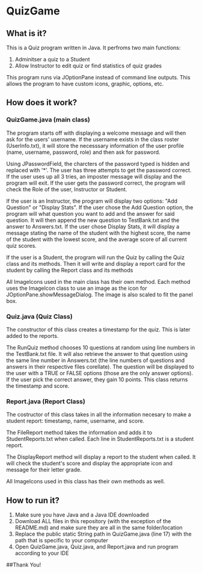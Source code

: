 # QuizGame

## What is it?
This is a Quiz program written in Java. It perfroms two main functions:
  1. Adminitser a quiz to a Student
  2. Allow Instructor to edit quiz or find statistics of quiz grades

This program runs via JOptionPane instead of command line outputs. This allows the program to have custom icons, graphic, options, etc.

## How does it work?
### QuizGame.java (main class)
The program starts off with displaying a welcome message and will then ask for the users' username. If the username exists in the class roster (UserInfo.txt), it will store the necesssary information of the user profile (name, username, password, role) and then ask for password. 
  
Using JPasswordField, the charcters of the password typed is hidden and replaced with '*'. The user has three attempts to get the password correct. If the user uses up all 3 tries, an imposter message will display and the program will exit. If the user gets the password correct, the program will check the Role of the user, Instructor or Student.
  
If the user is an Instructor, the program will display two options: "Add Question" or "Display Stats". If the user chose the Add Question option, the program will what question you want to add and the answer for said question. It will then append the new question to TestBank.txt and the answer to Answers.txt. If the user chose Display Stats, it will display a message stating the name of the student with the highest score, the name of the student with the lowest score, and the average score of all current quiz scores.
  
If the user is a Student, the program will run the Quiz by calling the Quiz class and its methods. Then it will write and display a report card for the student by calling the Report class and its methods
  
All ImageIcons used in the main class has their own method. Each method uses the ImageIcon class to use an image as the icon for JOptionPane.showMessageDialog. The image is also scaled to fit the panel box.
  
### Quiz.java (Quiz Class)
The constructor of this class creates a timestamp for the quiz. This is later added to the reports.
  
The RunQuiz method chooses 10 questions at random using line numbers in the TestBank.txt file. It will also retrieve the answer to that question using the same line number in Answers.txt (the line numbers of questions and answers in their respective files corellate). The question will be displayed to the user with a TRUE or FALSE options (those are the only answer options). If the user pick the correct answer, they gain 10 points. This class returns the timestamp and score.

### Report.java (Report Class)
The costructor of this class takes in all the information necesary to make a student report: timestamp, name, username, and score.

The FileReport method takes the information and adds it to StudentReports.txt when called. Each line in StudentReports.txt is a student report.

The DisplayReport method will display a report to the student when called. It will check the student's score and display the appropriate icon and message for their letter grade.

All ImageIcons used in this class has their own methods as well. 

## How to run it?
  1. Make sure you have Java and a Java IDE downloaded
  2. Download ALL files in this repository (with the exception of the README.md) and make sure they are all in the same folder/location
  3. Replace the public static String path in QuizGame.java (line 17) with the path that is specific to your computer
  4. Open QuizGame.java, Quiz.java, and Report.java and run program according to your IDE

##Thank You!
